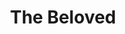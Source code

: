 ---
title: "The Beloved"
summary: "The Beloved is a British electronica band founded by core member Jon Marsh. The band initially formed as in 1983 by Jon Marsh & Steve Waddington, who soon recruited Tim Havard on bass. Renamed The Beloved in 1984 as Guy Gausden joined on drums, the band began to play live. After 2 Peel Sessions in 1985 and 4 single releases in 1986/7 they reemerged in early 1988 reverting back to the original duo of Marsh & Waddington. Now on a major label record releases recommenced with the barely-noticed \"Loving Feeling,\" followed by \"Your Love Takes Me Higher,\" a significant club hit, then \"The Sun Rising,\" their breakthrough record, reaching #26 in the UK Charts in autumn 1989. After releasing \"Happiness,\" and its sister remix album \"Blissed Out,\" in 1990, Waddington left the band the following year. The Beloved returned in 1993 as a duo of Jon & his wife Helena with the single \"Sweet Harmony,\" a major hit in the UK and across Europe. The album \"Conscience,\" followed and 2 more singles. Followed in 1996 by the album \"X,\" with the top 20 hit \"Satellite.\" Having neither split nor ceased the band is now dormant. Line ups: 1984 -1987: Jon Marsh - Steve Waddington - Tim Havard - Guy Gausden 1987 - 1990: Jon Marsh - Steve Waddington 1992 - 1996 : Jon Marsh - Helena Marsh 1997 - ... : Jon Marsh Contact: info@thebeloved.com"
image: "the-beloved.jpg"
apple_music_artist_url: "https://music.apple.com/gb/artist/the-beloved/158981"
wikipedia_url: "none"
---